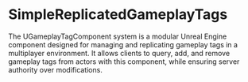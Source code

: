 # SimpleReplicatedGameplayTags
The UGameplayTagComponent system is a modular Unreal Engine component designed for managing and replicating gameplay tags in a multiplayer environment. It allows clients to query, add, and remove gameplay tags from actors with this component, while ensuring server authority over modifications.
